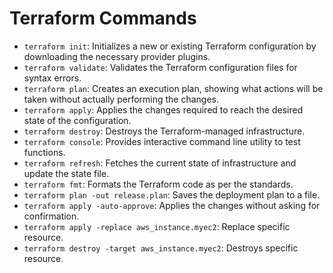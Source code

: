 # Terraform Commands

- `terraform init`: Initializes a new or existing Terraform configuration by downloading the necessary provider plugins.
- `terraform validate`: Validates the Terraform configuration files for syntax errors.
- `terraform plan`: Creates an execution plan, showing what actions will be taken without actually performing the changes.
- `terraform apply`: Applies the changes required to reach the desired state of the configuration.
- `terraform destroy`: Destroys the Terraform-managed infrastructure.
- `terraform console`: Provides interactive command line utility to test functions.
- `terraform refresh`: Fetches the current state of infrastructure and update the state file.
- `terraform fmt`: Formats the Terraform code as per the standards.
- `terraform plan -out release.plan`: Saves the deployment plan to a file.
- `terraform apply -auto-approve`: Applies the changes without asking for confirmation.
- `terraform apply -replace aws_instance.myec2`: Replace specific resource.
- `terraform destroy -target aws_instance.myec2`: Destroys specific resource.
